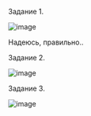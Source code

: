 Задание 1. 

![image](https://github.com/dimkahm/sys-homework_sdv/assets/31319996/70c097ce-9fab-4fc8-9d93-998454ed8e8d)

Надеюсь, правильно..

Задание 2.

![image](https://github.com/dimkahm/sys-homework_sdv/assets/31319996/55fd1922-9b97-460a-888e-1cec2a2d69cc)


Задание 3.

![image](https://github.com/dimkahm/sys-homework_sdv/assets/31319996/5331ce76-f7da-4b02-8481-279b841851e1)

